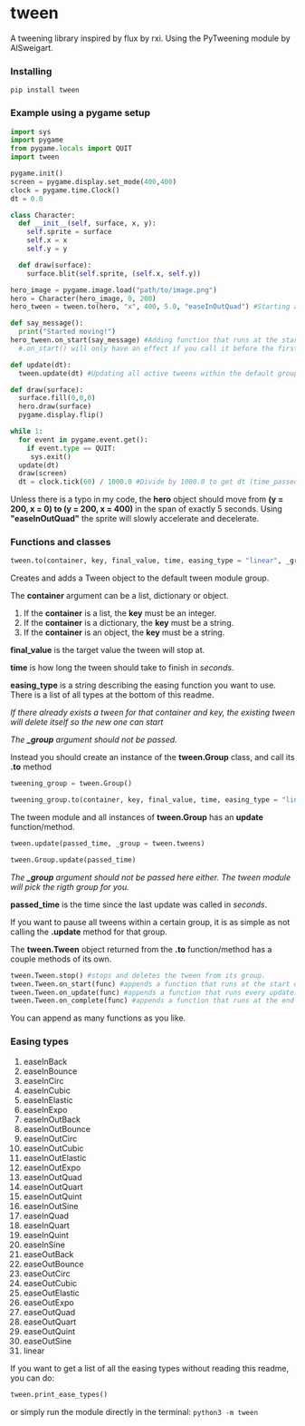 # tween
A tweening library inspired by flux by rxi. Using the PyTweening module by AlSweigart.
### Installing
`pip install tween`

### Example using a pygame setup

```python
import sys
import pygame
from pygame.locals import QUIT
import tween

pygame.init()
screen = pygame.display.set_mode(400,400)
clock = pygame.time.Clock()
dt = 0.0

class Character:
  def __init__(self, surface, x, y):
    self.sprite = surface
    self.x = x
    self.y = y

  def draw(surface):
    surface.blit(self.sprite, (self.x, self.y))

hero_image = pygame.image.load("path/to/image.png")
hero = Character(hero_image, 0, 200)
hero_tween = tween.to(hero, "x", 400, 5.0, "easeInOutQuad") #Starting a tween.

def say_message():
  print("Started moving!")
hero_tween.on_start(say_message) #Adding function that runs at the start of the tween-
  #.on_start() will only have an effect if you call it before the first time the tween is updated

def update(dt):
  tween.update(dt) #Updating all active tweens within the default group

def draw(surface):
  surface.fill(0,0,0)
  hero.draw(surface)
  pygame.display.flip()

while 1:
  for event in pygame.event.get():
    if event.type == QUIT:
     sys.exit()
  update(dt)
  draw(screen)
  dt = clock.tick(60) / 1000.0 #Divide by 1000.0 to get dt (time_passed) in seconds

```
Unless there is a typo in my code, the **hero** object should move from **(y = 200, x = 0) to (y = 200, x = 400)** in the span of exactly 5 seconds. Using **"easeInOutQuad"** the sprite will slowly accelerate and decelerate.


### Functions and classes
```python
tween.to(container, key, final_value, time, easing_type = "linear", _group = tween.tweens) --> tween.Tween
```

Creates and adds a Tween object to the default tween module group.

The **container** argument can be a list, dictionary or object.
1.  If the **container** is a list, the **key** must be an integer.
2.  If the **container** is a dictionary, the **key** must be a string.
3.  If the **container** is an object, the **key** must be a string.

**final_value** is the target value the tween will stop at.

**time** is how long the tween should take to finish in _seconds_.

**easing_type** is a string describing the easing function you want to use. There is a list of all types at the bottom of this readme.

_If there already exists a tween for that container and key, the existing tween will delete itself so the new one can start_

 _The **_group** argument should not be passed._

Instead you should create an instance of the **tween.Group** class, and call its **.to** method

```python
tweening_group = tween.Group()

tweening_group.to(container, key, final_value, time, easing_type = "linear") --> tween.Tween
```

The tween module and all instances of **tween.Group** has an **update** function/method.

```python
tween.update(passed_time, _group = tween.tweens)
```
```python
tween.Group.update(passed_time)
```

_The **_group** argument should not be passed here either. The tween module will pick the rigth group for you._

**passed_time** is the time since the last update was called in _seconds_.

If you want to pause all tweens within a certain group, it is as simple as not calling the **.update** method for that group.

The **tween.Tween** object returned from the **.to** function/method has a couple methods of its own.

```python
tween.Tween.stop() #stops and deletes the tween from its group.
tween.Tween.on_start(func) #appends a function that runs at the start of the tween.
tween.Tween.on_update(func) #appends a function that runs every update.
tween.Tween.on_complete(func) #appends a function that runs at the end of the tween.
```

You can append as many functions as you like.

### Easing types
1. easeInBack
2. easeInBounce
3. easeInCirc
4. easeInCubic
5. easeInElastic
6. easeInExpo
7. easeInOutBack
8. easeInOutBounce
9. easeInOutCirc
10. easeInOutCubic
11. easeInOutElastic
12. easeInOutExpo
13. easeInOutQuad
14. easeInOutQuart
15. easeInOutQuint
16. easeInOutSine
17. easeInQuad
18. easeInQuart
19. easeInQuint
20. easeInSine
21. easeOutBack
22. easeOutBounce
23. easeOutCirc
24. easeOutCubic
25. easeOutElastic
26. easeOutExpo
27. easeOutQuad
28. easeOutQuart
29. easeOutQuint
30. easeOutSine
31. linear

If you want to get a list of all the easing types without reading this readme, you can do:
```python
tween.print_ease_types()
```
or simply run the module directly in the terminal: `python3 -m tween`

